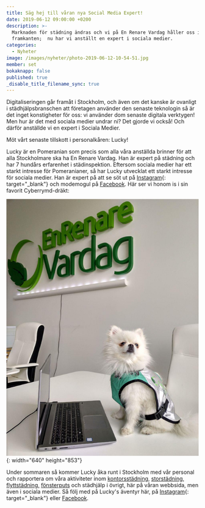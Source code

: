 ```yaml
---
title: Säg hej till våran nya Social Media Expert!
date: 2019-06-12 09:00:00 +0200
description: >-
  Marknaden för städning ändras och vi på En Renare Vardag håller oss i
  framkanten;  nu har vi anställt en expert i sociala medier.
categories:
  - Nyheter
image: /images/nyheter/photo-2019-06-12-10-54-51.jpg
member: set
bokaknapp: false
published: true
_disable_title_filename_sync: true
---
```


Digitaliseringen g&aring;r fram&aring;t i Stockholm, och &auml;ven om det kanske &auml;r ovanligt i st&auml;dhj&auml;lpsbranschen att företagen anv&auml;nder den senaste teknologin s&aring; &auml;r det inget konstigheter för oss: vi anv&auml;nder dom senaste digitala verktygen\! Men hur &auml;r det med sociala medier undrar ni? Det gjorde vi ocks&aring;\! Och d&auml;rför anst&auml;llde vi en expert i Sociala Medier.

Möt v&aring;rt senaste tillskott i personalk&aring;ren: Lucky\!

Lucky &auml;r en Pomeranian som precis som alla v&aring;ra anst&auml;llda brinner för att alla Stockholmare ska ha En Renare Vardag. Han &auml;r expert p&aring; st&auml;dning och har 7 hund&aring;rs erfarenhet i st&auml;dinspektion. Eftersom sociala medier har ett starkt intresse för Pomeranianer, s&aring; har Lucky utvecklat ett starkt intresse för sociala medier. Han &auml;r expert p&aring; att se söt ut p&aring; [Instagram](https://www.instagram.com/enrenarevardag/){: target="_blank"} och modemogul p&aring; [Facebook](https://www.facebook.com/enrenarevardagAB). H&auml;r ser vi honom is i sin favorit Cyberrymd-dr&auml;kt:

![](/images/nyheter/photo-2019-06-12-10-54-52.jpg){: width="640" height="853"}

Under sommaren s&aring; kommer Lucky &aring;ka runt i Stockholm med v&aring;r personal och rapportera om v&aring;ra aktiviteter inom [kontorsst&auml;dning](https://enrenarevardag.se/foretag/kontorstadning/), [storst&auml;dning,](https://enrenarevardag.se/privat/storstadning/) [flyttst&auml;dning,](https://enrenarevardag.se/privat/flyttstadning/) [fönsterputs](https://enrenarevardag.se/privat/fonsterputs/) och st&auml;dhj&auml;lp i övrigt, h&auml;r p&aring; v&aring;ran webbsida, men &auml;ven i sociala medier. S&aring; följ med p&aring; Lucky's &auml;ventyr h&auml;r, p&aring; [Instagram](https://www.instagram.com/enrenarevardag/){: target="_blank"} eller [Facebook](https://www.facebook.com/enrenarevardagAB).
